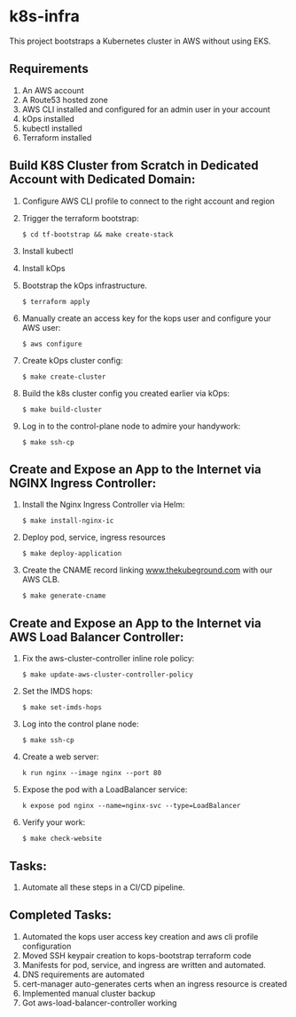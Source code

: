 # k8s-infra
This project bootstraps a Kubernetes cluster in AWS without using EKS.

## Requirements
1. An AWS account
1. A Route53 hosted zone
1. AWS CLI installed and configured for an admin user in your account
1. kOps installed
1. kubectl installed
1. Terraform installed


## Build K8S Cluster from Scratch in Dedicated Account with Dedicated Domain:
1. Configure AWS CLI profile to connect to the right account and region
1. Trigger the terraform bootstrap:

    `$ cd tf-bootstrap && make create-stack`
1. Install kubectl
1. Install kOps
1. Bootstrap the kOps infrastructure. 

    `$ terraform apply`
1. Manually create an access key for the kops user and configure your AWS user:

    `$ aws configure`
1. Create kOps cluster config:

   `$ make create-cluster`
1. Build the k8s cluster config you created earlier via kOps:

    `$ make build-cluster`
1. Log in to the control-plane node to admire your handywork:

    `$ make ssh-cp`


## Create and Expose an App to the Internet via NGINX Ingress Controller:
1. Install the Nginx Ingress Controller via Helm:

    `$ make install-nginx-ic`
2. Deploy pod, service, ingress resources

    `$ make deploy-application`
3. Create the CNAME record linking www.thekubeground.com with our AWS CLB.

    `$ make generate-cname`


## Create and Expose an App to the Internet via AWS Load Balancer Controller:
1. Fix the aws-cluster-controller inline role policy:

    `$ make update-aws-cluster-controller-policy`
1. Set the IMDS hops:

    `$ make set-imds-hops`
1. Log into the control plane node:

    `$ make ssh-cp`
1. Create a web server:

    `k run nginx --image nginx --port 80`
1. Expose the pod with a LoadBalancer service:

    `k expose pod nginx --name=nginx-svc --type=LoadBalancer`
1. Verify your work:

    `$ make check-website`


## Tasks:
1. Automate all these steps in a CI/CD pipeline.

## Completed Tasks:
1. Automated the kops user access key creation and aws cli profile configuration 
1. Moved SSH keypair creation to kops-bootstrap terraform code
1. Manifests for pod, service, and ingress are written and automated.
1. DNS requirements are automated
1. cert-manager auto-generates certs when an ingress resource is created
1. Implemented manual cluster backup
1. Got aws-load-balancer-controller working
